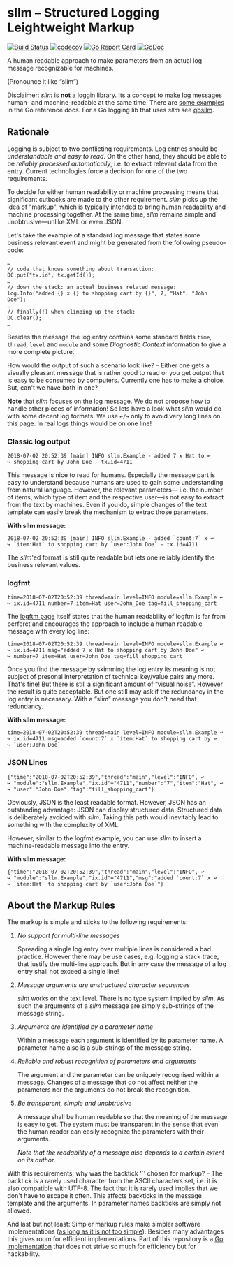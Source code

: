 # sllm – Structured Logging Leightweight Markup
[![Build Status](https://travis-ci.org/fractalqb/sllm.svg)](https://travis-ci.org/fractalqb/sllm)
[![codecov](https://codecov.io/gh/fractalqb/sllm/branch/master/graph/badge.svg)](https://codecov.io/gh/fractalqb/sllm)
[![Go Report Card](https://goreportcard.com/badge/github.com/fractalqb/sllm)](https://goreportcard.com/report/github.com/fractalqb/sllm)
[![GoDoc](https://godoc.org/github.com/fractalqb/sllm?status.svg)](https://godoc.org/github.com/fractalqb/sllm)

A human readable approach to make parameters from an actual log
message recognizable for machines.

(Pronounce it like “slim”)

Disclaimer: _sllm_ is **not** a loggin library. Its a concept to make
log messages human- and machine-readable at the same time. There are
[some
examples](https://godoc.org/github.com/fractalqb/sllm#pkg-examples) in
the Go reference docs. For a Go logging lib that uses _sllm_ see
[qbsllm](https://github.com/fractalqb/qbsllm).

## Rationale
Logging is subject to two conflicting requirements. Log entries should
be _understandable and easy to read_. On the other hand, they should
be able to be _reliably processed automatically_, i.e. to extract
relevant data from the entry. Current technologies force a decision
for one of the two requirements.

To decide for either human readability or machine processing means
that significant cutbacks are made to the other requirement. _sllm_
picks up the idea of "markup", which is typically intended to bring
human readability and machine processing together. At the same time,
_sllm_ remains simple and unobtrusive—unlike XML or even JSON.

Let's take the example of a standard log message that states some
business relevant event and might be generated from the following
pseudo-code:

```
…
// code that knows something about transaction:
DC.put("tx.id", tx.getId());
…
// down the stack: an actual business related message:
log.Info("added {} x {} to shopping cart by {}", 7, "Hat", "John Doe");
…
// finally(!) when climbing up the stack:
DC.clear();
…
```

Besides the message the log entry contains some standard fields
`time`, `thread`, `level` and `module` and some _Diagnostic Context_
information to give a more complete picture.

How would the output of such a scenario look like? – Either one gets
a visually pleasant message that is rather good to read or you get
output that is easy to be consumed by computers. Currently one has
to make a choice. But, can't we have both in one?

**Note** that _sllm_ focuses on the log message.  We do not propose how
to handle other pieces of information! So lets have a look what _sllm_
would do with some decent log formats. We use `↩/↪` only to avoid very
long lines on this page. In real logs things would be on one line!

### Classic log output

```
2018-07-02 20:52:39 [main] INFO sllm.Example - added 7 x Hat to ↩
↪ shopping cart by John Doe - tx.id=4711
```

This message is nice to read for humans. Especially the message part
is easy to understand because humans are used to gain some
understanding from natural language. However, the relevant parameters—
i.e. the number of items, which type of item and the respective
user—is not easy to extract from the text by machines. Even if you do,
simple changes of the text template can easily break the mechanism to
extrac those parameters.

**With sllm message:**
```
2018-07-02 20:52:39 [main] INFO sllm.Example - added `count:7` x ↩
↪ `item:Hat` to shopping cart by `user:John Doe` - tx.id=4711
```

The _sllm_'ed format is still quite readable but lets one reliably
identify the business relevant values.

### logfmt
```
time=2018-07-02T20:52:39 thread=main level=INFO module=sllm.Example ↩
↪ ix.id=4711 number=7 item=Hat user=John_Doe tag=fill_shopping_cart
```

The [logftm page](https://www.brandur.org/logfmt#human) itself states
that the human readability of logftm is far from perferct and encourages
the approach to include a human readable message with every log line:

```
time=2018-07-02T20:52:39 thread=main level=INFO module=sllm.Example ↩
↪ ix.id=4711 msg="added 7 x Hat to shopping cart by John Doe" ↩
↪ number=7 item=Hat user=John_Doe tag=fill_shopping_cart
```

Once you find the message by skimming the log entry its meaning is not
subject of presonal interpretation of technical key/value pairs any
more. That's fine! But there is still a significant amount of “visual
noise”. However the result is quite acceptable. But one still may ask
if the redundancy in the log entry is necessary. With a “slim” message
you don't need that redundancy.

**With sllm message:**
```
time=2018-07-02T20:52:39 thread=main level=INFO module=sllm.Example ↩
↪ ix.id=4711 msg=added `count:7` x `item:Hat` to shopping cart by ↩
↪ `user:John Doe`
```

### JSON Lines
```
{"time":"2018-07-02T20:52:39","thread":"main","level":"INFO", ↩
↪ "module":"sllm.Example","ix.id"="4711","number":"7","item":"Hat", ↩
↪ "user":"John Doe","tag":"fill_shopping_cart"}
```

Obviously, JSON is the least readable format. However, JSON has an
outstanding advantage: JSON can display structured data. Structured
data is deliberately avoided with _sllm_. Taking this path would
inevitably lead to something with the complexity of XML.

However, similar to the logfmt example, you can use _sllm_ to insert a
machine-readable message into the entry.

**With sllm message:**
```
{"time":"2018-07-02T20:52:39","thread":"main","level":"INFO", ↩
↪ "module":"sllm.Example","ix.id"="4711","msg":"added `count:7` x ↩
↪ `item:Hat` to shopping cart by `user:John Doe`"}
```

## About the Markup Rules

The markup is simple and sticks to the following requirements:

1. _No support for multi-line messages_

   Spreading a single log entry over multiple lines is considered a
   bad practice. However there may be use cases, e.g. logging a stack
   trace, that justify the multi-line approach. But in any case the
   message of a log entry shall not exceed a single line!
   
2. _Message arguments are unstructured character sequences_

   _sllm_ works on the text level. There is no type system implied by
   _sllm_. As such the arguments of a _sllm_ message are simply
   sub-strings of the message string. 
   
3. _Arguments are identified by a parameter name_

   Within a message each argument is identified by its parameter
   name. A parameter name also is a sub-strings of the message string.
   
4. _Reliable and robust recognition of parameters and arguments_

   The argument and the parameter can be uniquely recognised within a
   message. Changes of a message that do not affect neither the
   parameters nor the arguments do not break the recognition.

5. _Be transparent, simple and unobtrusive_

   A message shall be human readable so that the meaning of the
   message is easy to get. The system must be transparent in the sense
   that even the human reader can easily recognize the parameters with
   their arguments.
   
   _Note that the readability of a message also depends to a certain
   extent on its author._

With this requirements, why was the backtick '`' chosen for markup? –
The backtick is a rarely used character from the ASCII characters set,
i.e. it is also compatible with UTF-8. The fact that it is rarely used
implies that we don't have to escape it often. This affects backticks
in the message template and the arguments. In parameter names
backticks are simply not allowed.

And last but not least: Simpler markup rules make simpler software
implementations ([as long as it is not too
simple](https://en.wikiquote.org/wiki/Albert_Einstein#1930s)). Besides
many advantages this gives room for efficient implementations. Part of
this repository is a [Go
implementation](https://godoc.org/github.com/fractalqb/sllm) that does
not strive so much for efficiency but for hackability.
